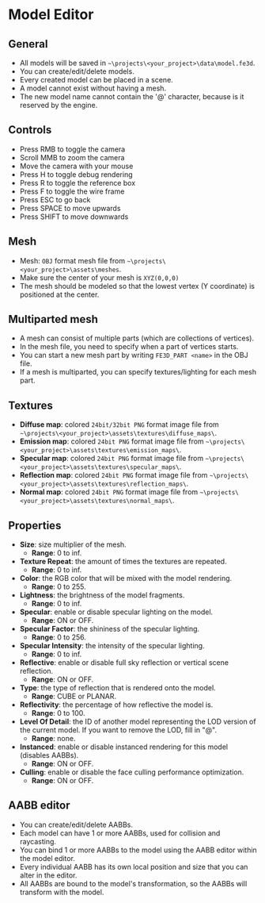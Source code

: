 # Model Editor

## General

- All models will be saved in `~\projects\<your_project>\data\model.fe3d`.
- You can create/edit/delete models.
- Every created model can be placed in a scene.
- A model cannot exist without having a mesh.
- The new model name cannot contain the '@' character, because is it reserved by the engine.

## Controls

- Press RMB to toggle the camera
- Scroll MMB to zoom the camera
- Move the camera with your mouse
- Press H to toggle debug rendering
- Press R to toggle the reference box
- Press F to toggle the wire frame
- Press ESC to go back
- Press SPACE to move upwards
- Press SHIFT to move downwards

## Mesh

- Mesh: `OBJ` format mesh file from `~\projects\<your_project>\assets\meshes`.
- Make sure the center of your mesh is `XYZ(0,0,0)`
- The mesh should be modeled so that the lowest vertex (Y coordinate) is positioned at the center.

## Multiparted mesh

- A mesh can consist of multiple parts (which are collections of vertices).
- In the mesh file, you need to specify when a part of vertices starts.
- You can start a new mesh part by writing `FE3D_PART <name>` in the OBJ file.
- If a mesh is multiparted, you can specify textures/lighting for each mesh part.

## Textures

- **Diffuse map**: colored `24bit/32bit PNG` format image file from `~\projects\<your_project>\assets\textures\diffuse_maps\`.
- **Emission map**: colored `24bit PNG` format image file from `~\projects\<your_project>\assets\textures\emission_maps\`.
- **Specular map**: colored `24bit PNG` format image file from `~\projects\<your_project>\assets\textures\specular_maps\`.
- **Reflection map**: colored `24bit PNG` format image file from `~\projects\<your_project>\assets\textures\reflection_maps\`.
- **Normal map**: colored `24bit PNG` format image file from `~\projects\<your_project>\assets\textures\normal_maps\`.

## Properties

- **Size**: size multiplier of the mesh.
  - **Range**: 0 to inf.
- **Texture Repeat**: the amount of times the textures are repeated.
  - **Range**: 0 to inf.
- **Color**: the RGB color that will be mixed with the model rendering.
  - **Range**: 0 to 255.
- **Lightness**: the brightness of the model fragments.
  - **Range**: 0 to inf.
- **Specular**: enable or disable specular lighting on the model.
  - **Range**: ON or OFF.
- **Specular Factor**: the shininess of the specular lighting.
  - **Range**: 0 to 256.
- **Specular Intensity**: the intensity of the specular lighting.
  - **Range**: 0 to inf.
- **Reflective**: enable or disable full sky reflection or vertical scene reflection.
  - **Range**: ON or OFF.
- **Type**: the type of reflection that is rendered onto the model.
  - **Range**: CUBE or PLANAR.
- **Reflectivity**: the percentage of how reflective the model is.
  - **Range**: 0 to 100.
- **Level Of Detail**: the ID of another model representing the LOD version of the current model. If you want to remove the LOD, fill in "@".
  - **Range**: none.
- **Instanced**: enable or disable instanced rendering for this model (disables AABBs).
  - **Range**: ON or OFF.
- **Culling**: enable or disable the face culling performance optimization.
  - **Range**: ON or OFF.

## AABB editor

- You can create/edit/delete AABBs.
- Each model can have 1 or more AABBs, used for collision and raycasting.
- You can bind 1 or more AABBs to the model using the AABB editor within the model editor.
- Every individual AABB has its own local position and size that you can alter in the editor.
- All AABBs are bound to the model's transformation, so the AABBs will transform with the model.
